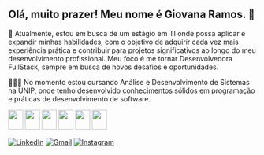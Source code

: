 ## Olá, muito prazer! Meu nome é Giovana Ramos. 🥰

🔎 Atualmente, estou em busca de um estágio em TI onde possa aplicar e expandir minhas habilidades, com o objetivo de adquirir cada vez mais experiência prática e contribuir para projetos significativos ao longo do meu desenvolvimento profissional. Meu foco é me tornar Desenvolvedora FullStack, sempre em busca de novos desafios e oportunidades.

👩🏻‍💻 No momento estou cursando Análise e Desenvolvimento de Sistemas na UNIP, onde tenho desenvolvido conhecimentos sólidos em programação e práticas de desenvolvimento de software.

<div>
  <div style="display: inline_block">
   <p><img src="https://cdn.jsdelivr.net/gh/devicons/devicon@latest/icons/csharp/csharp-original.svg" width="30" height="40" />
     <img src="https://cdn.jsdelivr.net/gh/devicons/devicon@latest/icons/javascript/javascript-original.svg" width="30" height="40" />
   <img src="https://cdn.jsdelivr.net/gh/devicons/devicon@latest/icons/html5/html5-original.svg" width="30" height="40" />
   <img src="https://cdn.jsdelivr.net/gh/devicons/devicon@latest/icons/css3/css3-original.svg" width="30" height="40" />
   <img src="https://cdn.jsdelivr.net/gh/devicons/devicon@latest/icons/nodejs/nodejs-original-wordmark.svg" width="30" height="40" />
   <img src="https://cdn.jsdelivr.net/gh/devicons/devicon@latest/icons/react/react-original-wordmark.svg" width="30" height="40" /></p>
</div>

[![LinkedIn](https://img.shields.io/badge/LinkedIn-0077B5?style=for-the-badge&logo=linkedin&logoColor=white)](http://linkedin.com/in/giovana-ramoscp0)
[![Gmail](https://img.shields.io/badge/Gmail-D14836?style=for-the-badge&logo=gmail&logoColor=white)](mailto:giovanaramos.pessoa@gmail.com)
[![Instagram](https://img.shields.io/badge/Instagram-E4405F?style=for-the-badge&logo=instagram&logoColor=white)](https://www.instagram.com/gihramos_)
